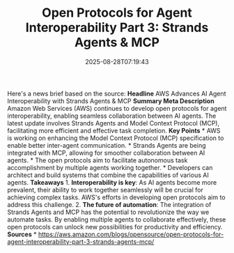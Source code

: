 ﻿---
title: "Open Protocols for Agent Interoperability Part 3: Strands Agents & MCP"
date: "2025-08-28T07:19:43"
category: "Markets"
summary: ""
slug: "open protocols for agent interoperability part 3 strands age"
source_urls:
  - "https://aws.amazon.com/blogs/opensource/open-protocols-for-agent-interoperability-part-3-strands-agents-mcp/"
seo:
  title: "Open Protocols for Agent Interoperability Part 3: Strands Agents & MCP | Hash n Hedge"
  description: ""
  keywords: ["news", "markets", "brief"]
---
Here's a news brief based on the source:  **Headline** AWS Advances AI Agent Interoperability with Strands Agents & MCP  **Summary Meta Description** Amazon Web Services (AWS) continues to develop open protocols for agent interoperability, enabling seamless collaboration between AI agents. The latest update involves Strands Agents and Model Context Protocol (MCP), facilitating more efficient and effective task completion.  **Key Points**  * AWS is working on enhancing the Model Context Protocol (MCP) specification to enable better inter-agent communication. * Strands Agents are being integrated with MCP, allowing for smoother collaboration between AI agents. * The open protocols aim to facilitate autonomous task accomplishment by multiple agents working together. * Developers can architect and build systems that combine the capabilities of various AI agents.  **Takeaways**  1. **Interoperability is key**: As AI agents become more prevalent, their ability to work together seamlessly will be crucial for achieving complex tasks. AWS's efforts in developing open protocols aim to address this challenge. 2. **The future of automation**: The integration of Strands Agents and MCP has the potential to revolutionize the way we automate tasks. By enabling multiple agents to collaborate effectively, these open protocols can unlock new possibilities for productivity and efficiency.  **Sources** * https://aws.amazon.com/blogs/opensource/open-protocols-for-agent-interoperability-part-3-strands-agents-mcp/ 
